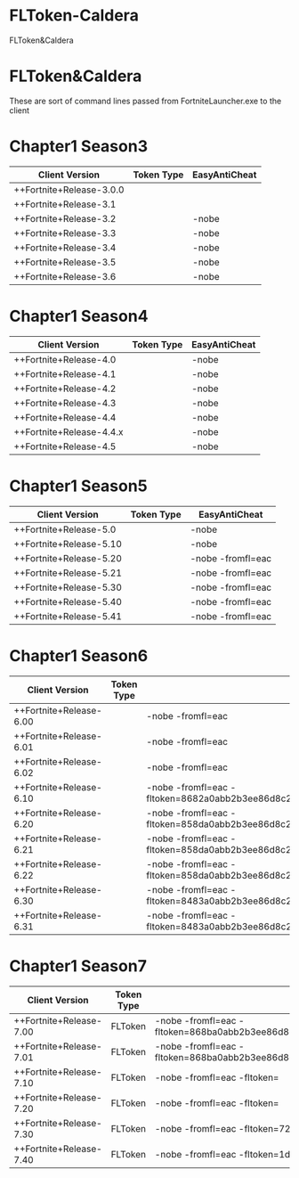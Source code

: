# FLToken-Caldera
FLToken&amp;Caldera

# FLToken&Caldera
These are sort of command lines passed from FortniteLauncher.exe to the client

# Chapter1 Season3
| Client Version  | Token Type | EasyAntiCheat |
| ------------- | ------------- | ------------- |
| ++Fortnite+Release-3.0.0 |  |  |
| ++Fortnite+Release-3.1 |  |  |
| ++Fortnite+Release-3.2 |  | -nobe |
| ++Fortnite+Release-3.3 |  | -nobe |
| ++Fortnite+Release-3.4 |  | -nobe |
| ++Fortnite+Release-3.5 |  | -nobe |
| ++Fortnite+Release-3.6 |  | -nobe |
# Chapter1 Season4
| Client Version  | Token Type | EasyAntiCheat |
| ------------- | ------------- | ------------- |
| ++Fortnite+Release-4.0 |  | -nobe |
| ++Fortnite+Release-4.1 |  | -nobe |
| ++Fortnite+Release-4.2 |  | -nobe |
| ++Fortnite+Release-4.3 |  | -nobe |
| ++Fortnite+Release-4.4 |  | -nobe |
| ++Fortnite+Release-4.4.x |  | -nobe |
| ++Fortnite+Release-4.5 |  | -nobe |
# Chapter1 Season5
| Client Version  | Token Type | EasyAntiCheat |
| ------------- | ------------- | ------------- |
| ++Fortnite+Release-5.0 |  | -nobe |
| ++Fortnite+Release-5.10 |  | -nobe |
| ++Fortnite+Release-5.20 |  | -nobe -fromfl=eac |
| ++Fortnite+Release-5.21 |  | -nobe -fromfl=eac |
| ++Fortnite+Release-5.30 |  | -nobe -fromfl=eac |
| ++Fortnite+Release-5.40 |  | -nobe -fromfl=eac |
| ++Fortnite+Release-5.41 |  | -nobe -fromfl=eac |
# Chapter1 Season6
| Client Version  | Token Type | EasyAntiCheat |
| ------------- | ------------- | ------------- |
| ++Fortnite+Release-6.00 |  | -nobe -fromfl=eac |
| ++Fortnite+Release-6.01 |  | -nobe -fromfl=eac |
| ++Fortnite+Release-6.02 |  | -nobe -fromfl=eac |
| ++Fortnite+Release-6.10 |  | -nobe -fromfl=eac -fltoken=8682a0abb2b3ee86d8c2bc403b372f59626d0609700108131a5b5b443c4eb4beada99a99f6808883fbeaa6d1d1decec835777729 |
| ++Fortnite+Release-6.20 |  | -nobe -fromfl=eac -fltoken=858da0abb2b3ee86d8c2bc403b372f59626d0609700108131a5b5b443c4eb4beada99a99f6808883fbeaa6d1d189909b6077717810121e |
| ++Fortnite+Release-6.21 |  | -nobe -fromfl=eac -fltoken=858da0abb2b3ee86d8c2bc403b372f59626d0609700108131a5b5b443c4eb4beada99a99f6808883fbeaa6d1d189909b6077717810121e |
| ++Fortnite+Release-6.22 |  | -nobe -fromfl=eac -fltoken=858da0abb2b3ee86d8c2bc403b372f59626d0609700108131a5b5b443c4eb4beada99a99f6808883fbeaa6d1d189909b6077717810121e |
| ++Fortnite+Release-6.30 |  | -nobe -fromfl=eac -fltoken=8483a0abb2b3ee86d8c2bc403b372f59626d0609700108131a5b5b443c4eb4beada99a99f6808883fbeaa6d1d18a929b6077257f10441e |
| ++Fortnite+Release-6.31 |  | -nobe -fromfl=eac -fltoken=8483a0abb2b3ee86d8c2bc403b372f59626d0609700108131a5b5b443c4eb4beada99a99f6808883fbeaa6d1d18a929b6077257f10441e |
# Chapter1 Season7
| Client Version  | Token Type | EasyAntiCheat |
| ------------- | ------------- | ------------- |
| ++Fortnite+Release-7.00 | FLToken | -nobe -fromfl=eac -fltoken=868ba0abb2b3ee86d8c2bc403b372f59626d0609700108131a5b5b443c4eb4beada99a99f6808883fbeaa6d1d189909b6077242810441e |
| ++Fortnite+Release-7.01 | FLToken | -nobe -fromfl=eac -fltoken=868ba0abb2b3ee86d8c2bc403b372f59626d0609700108131a5b5b443c4eb4beada99a99f6808883fbeaa6d1d189909b6077242810441e |
| ++Fortnite+Release-7.10 | FLToken | -nobe -fromfl=eac -fltoken= |
| ++Fortnite+Release-7.20 | FLToken | -nobe -fromfl=eac -fltoken= |
| ++Fortnite+Release-7.30 | FLToken | -nobe -fromfl=eac -fltoken=72bd8be891999da578b9643a |
| ++Fortnite+Release-7.40 | FLToken | -nobe -fromfl=eac -fltoken=1d29g022h4h5050906g9d7b6 |
